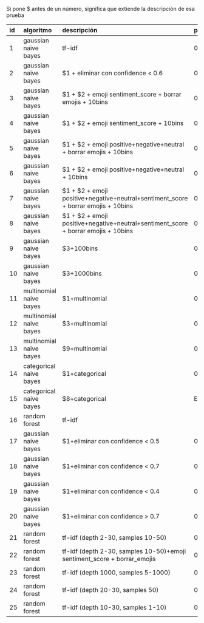 Si pone $ antes de un número, significa que extiende la descripción de esa prueba

|id|algoritmo|descripción|puntuación|hiperparámetros
|:-|:-|:-|:-|:-|
1| gaussian naive bayes|tf-idf| 0.46164346705029863
2| gaussian naive bayes|$1 + eliminar con confidence < 0.6| 0.4365506247633813
3| gaussian naive bayes|$1 + $2 + emoji sentiment_score + borrar emojis + 10bins| 0.4365506247633813
4| gaussian naive bayes|$1 + $2 + emoji sentiment_score + 10bins| 0.4365506247633813
5| gaussian naive bayes|$1 + $2 + emoji positive+negative+neutral + borrar emojis + 10bins| 0.4357424172767395
6| gaussian naive bayes|$1 + $2 + emoji positive+negative+neutral + 10bins| 0.4357424172767395
7| gaussian naive bayes|$1 + $2 + emoji positive+negative+neutral+sentiment_score + borrar emojis + 10bins| 0.4357424172767395
8| gaussian naive bayes|$1 + $2 + emoji positive+negative+neutral+sentiment_score + borrar emojis + 10bins| 0.4357424172767395
9| gaussian naive bayes|$3+100bins| 0.4365506247633813
10| gaussian naive bayes|$3+1000bins| 0.4365506247633813
11| multinomial naive bayes|$1+multinomial| 0.2531502375143104
12| multinomial naive bayes|$3+multinomial| 0.25330879130511
13| multinomial naive bayes|$9+multinomial| 0.25330879130511
14| categorical naive bayes|$1+categorical| 0.25183648777115203
15| categorical naive bayes|$8+categorical| ERROR
16| random forest|tf-idf
17| gaussian naive bayes|$1+eliminar con confidence < 0.5| 0.4369940954524291
18| gaussian naive bayes|$1+eliminar con confidence < 0.7| 0.40763768270931594
19| gaussian naive bayes|$1+eliminar con confidence < 0.4| 0.4369940954524291
20| gaussian naive bayes|$1+eliminar con confidence > 0.7| 0.41883195655606015
21| random forest|tf-idf (depth 2-30, samples 10-50)| 0.6477630177614143|max_depth=17, min_samples_leaf=10
22| random forest|tf-idf (depth 2-30, samples 10-50)+emoji sentiment_score + borrar_emojis| 0.6714055772940525|max_depth=22, min_samples_leaf=10
23| random forest|tf-idf (depth 1000, samples 5-1000)| 0.6659335437685632|max_depth=1000, min_samples_leaf=5
24| random forest|tf-idf (depth 20-30, samples 50)| 0.5013711298857654|max_depth=20, min_samples_leaf=50
25| random forest|tf-idf (depth 10-30, samples 1-10)|0.6690424357483918|max_depth=14, min_samples_leaf=4
